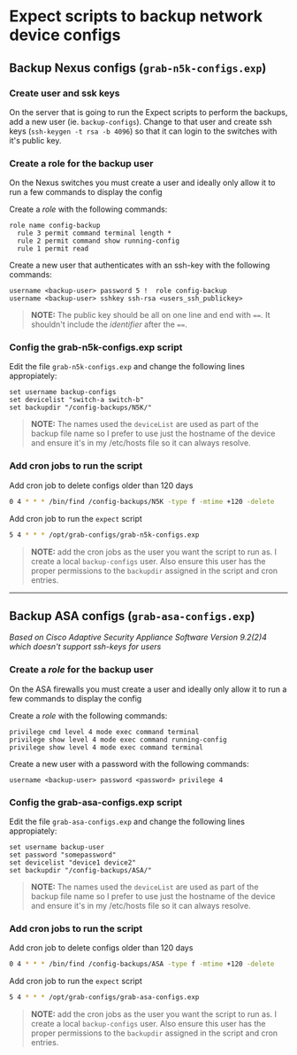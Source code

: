 # Expect scripts to backup network device configs

## Backup Nexus configs (`grab-n5k-configs.exp`)
### Create user and ssk keys
On the server that is going to run the Expect scripts to perform the backups, add a new user (ie. `backup-configs`). Change to that user and create ssh keys (`ssh-keygen -t rsa -b 4096`) so that it can login to the switches with it's public key.

### Create a role for the backup user
On the Nexus switches you must create a user and ideally only allow it to run a few commands to display the config

Create a *role* with the following commands:
```
role name config-backup
  rule 3 permit command terminal length *
  rule 2 permit command show running-config
  rule 1 permit read  
```

Create a new user that authenticates with an ssh-key with the following commands:
```
username <backup-user> password 5 !  role config-backup
username <backup-user> sshkey ssh-rsa <users_ssh_publickey>
```
> **NOTE:** The public key should be all on one line and end with `==`. It shouldn't include the *identifier* after the `==`.

### Config the grab-n5k-configs.exp script
Edit the file `grab-n5k-configs.exp` and change the following lines appropiately:
```expect
set username backup-configs
set devicelist "switch-a switch-b"
set backupdir "/config-backups/N5K/"
```
> **NOTE:** The names used the `deviceList` are used as part of the backup file name so I prefer to use just the hostname of the device and ensure it's in my /etc/hosts file so it can always resolve.

### Add cron jobs to run the script
Add cron job to delete configs older than 120 days
```bash
0 4 * * * /bin/find /config-backups/N5K -type f -mtime +120 -delete
```

Add cron job to run the `expect` script
```bash
5 4 * * * /opt/grab-configs/grab-n5k-configs.exp
```

> **NOTE:** add the cron jobs as the user you want the script to run as. I create a local `backup-configs` user. Also ensure this user has the proper permissions to the `backupdir` assigned in the script and cron entries.

---

## Backup ASA configs (`grab-asa-configs.exp`)
*Based on Cisco Adaptive Security Appliance Software Version 9.2(2)4 which doesn't support ssh-keys for users*

### Create a *role* for the backup user
On the ASA firewalls you must create a user and ideally only allow it to run a few commands to display the config

Create a *role* with the following commands:
```
privilege cmd level 4 mode exec command terminal
privilege show level 4 mode exec command running-config
privilege show level 4 mode exec command terminal
```

Create a new user with a password with the following commands:
```
username <backup-user> password <password> privilege 4
```

### Config the grab-asa-configs.exp script
Edit the file `grab-asa-configs.exp` and change the following lines appropiately:
```expect
set username backup-user
set password "somepassword"
set devicelist "device1 device2"
set backupdir "/config-backups/ASA/"
```
> **NOTE:** The names used the `deviceList` are used as part of the backup file name so I prefer to use just the hostname of the device and ensure it's in my /etc/hosts file so it can always resolve.

### Add cron jobs to run the script
Add cron job to delete configs older than 120 days
```bash
0 4 * * * /bin/find /config-backups/ASA -type f -mtime +120 -delete
```

Add cron job to run the `expect` script
```bash
5 4 * * * /opt/grab-configs/grab-asa-configs.exp
```

> **NOTE:** add the cron jobs as the user you want the script to run as. I create a local `backup-configs` user. Also ensure this user has the proper permissions to the `backupdir` assigned in the script and cron entries.
